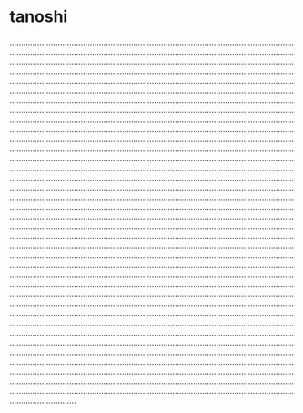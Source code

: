 # tanoshi

.........................................................................................................................................................................................................................................................................................................................................................................................................................................................................................................................................................................................................................................................................................................................................................................................................................................................................................................................................................................................................................................................................................................................................................................................................................................................................................................................................................................................................................................................................................................................................................................................................................................................................................................................................................................................................................................................................................................................................................................................................................................................................................................................................................................................................................................................................................................................................................................................................................................................................................................................................................................................................................................................................................................................................................................................................................................................................................................................................................................................................................................................................................................................................................................................................................................................................................................................................................................................................................................................................................................................................................................................................................................................................................................................................................................................................................................................................................................................................................................................................................................................................................................................................................................................................................................................................................................................................................................................................................................................................................................................................................................................................................................................................................................................................................................................................